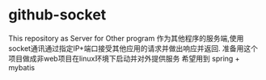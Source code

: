 # github-socket
This repository as Server for Other program 
作为其他程序的服务端,使用socket通讯通过指定IP+端口接受其他应用的请求并做出响应并返回.
准备用这个项目做成非web项目在linux环境下启动并对外提供服务 
希望用到 spring + mybatis 
